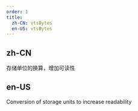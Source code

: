 ```yaml
---
order: 1
title:
  zh-CN: vtsBytes
  en-US: vtsBytes
---
```


## zh-CN

存储单位的换算，增加可读性

## en-US

Conversion of storage units to increase readability